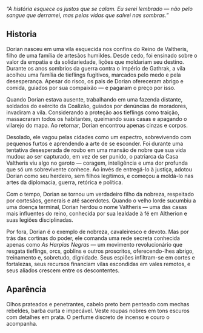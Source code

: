 *“A história esquece os justos que se calam. Eu serei lembrado — não pelo sangue que derramei, mas pelas vidas que salvei nas sombras.”*

## Historia

Dorian nasceu em uma vila esquecida nos confins do Reino de Valtheris, filho de uma família de artesãos humildes. Desde cedo, foi ensinado sobre o valor da empatia e da solidariedade, lições que moldariam seu destino. Durante os anos sombrios da guerra contra o Império de Gathrak, a vila acolheu uma família de tieflings fugitivos, marcados pelo medo e pela desesperança. Apesar do risco, os pais de Dorian ofereceram abrigo e comida, guiados por sua compaixão — e pagaram o preço por isso.

Quando Dorian estava ausente, trabalhando em uma fazenda distante, soldados do exército da Coalizão, guiados por denúncias de moradores, invadiram a vila. Considerando a proteção aos tieflings como traição, massacraram todos os habitantes, queimando suas casas e apagando o vilarejo do mapa. Ao retornar, Dorian encontrou apenas cinzas e corpos.

Desolado, ele vagou pelas cidades como um espectro, sobrevivendo com pequenos furtos e aprendendo a arte de se esconder. Foi durante uma tentativa desesperada de roubo em uma mansão de nobre que sua vida mudou: ao ser capturado, em vez de ser punido, o patriarca da Casa Valtheris viu algo no garoto — coragem, inteligência e uma dor profunda que só um sobrevivente conhece. Ao invés de entregá-lo à justiça, adotou Dorian como seu herdeiro, sem filhos legítimos, e começou a moldá-lo nas artes da diplomacia, guerra, retórica e política.

Com o tempo, Dorian se tornou um verdadeiro filho da nobreza, respeitado por cortesãos, generais e até sacerdotes. Quando o velho lorde sucumbiu a uma doença terminal, Dorian herdou o nome Valtheris — uma das casas mais influentes do reino, conhecida por sua lealdade à fé em Altherion e suas legiões disciplinadas.

Por fora, Dorian é o exemplo de nobreza, cavaleiresco e devoto. Mas por trás das cortinas do poder, ele comanda uma rede secreta conhecida apenas como _As Harpias Negras_ — um movimento revolucionário que resgata tieflings, orcs, goblins e outros proscritos, oferecendo-lhes abrigo, treinamento e, sobretudo, dignidade. Seus espiões infiltram-se em cortes e fortalezas, seus recursos financiam vilas escondidas em vales remotos, e seus aliados crescem entre os descontentes.

## Aparência

Olhos prateados e penetrantes, cabelo preto bem penteado com mechas rebeldes, barba curta e impecável. Veste roupas nobres em tons escuros com detalhes em prata. O perfume discreto de incenso e couro o acompanha.